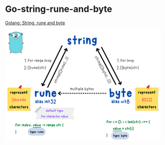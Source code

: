 # Go-string-rune-and-byte
[Golang: String, rune and byte](https://yuminlee2.medium.com/go-string-rune-and-byte-efd2aa6034f6)

![string-rune-byte-summary-card](https://github.com/ClaireLee22/Go-string-rune-and-byte/blob/main/images/string-rune-byte.png)
